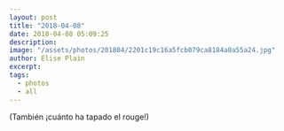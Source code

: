 ```yaml
---
layout: post
title: "2018-04-08"
date: 2018-04-08 05:09:25
description: 
image: "/assets/photos/201804/2201c19c16a5fcb079ca8184a0a55a24.jpg"
author: Elise Plain
excerpt: 
tags: 
  - photos
  - all
---
```



<p></p>
<p>(También ¡cuánto ha tapado el rouge!)</p>
